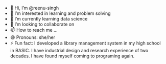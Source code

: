 - 👋 Hi, I’m @reenu-singh
- 👀 I’m interested in learning and problem solving
- 🌱 I’m currently learning data science
- 💞️ I’m looking to collaborate on 
- 📫 How to reach me ...
- 😄 Pronouns: she/her
- ⚡ Fun fact: I developed a library management system in my high school in BASIC. I have industrial design and research experience of two decades. I have found myself coming to programing again.

<!---
reenu-singh/reenu-singh is a ✨ special ✨ repository because its `README.md` (this file) appears on your GitHub profile.
You can click the Preview link to take a look at your changes.
--->
